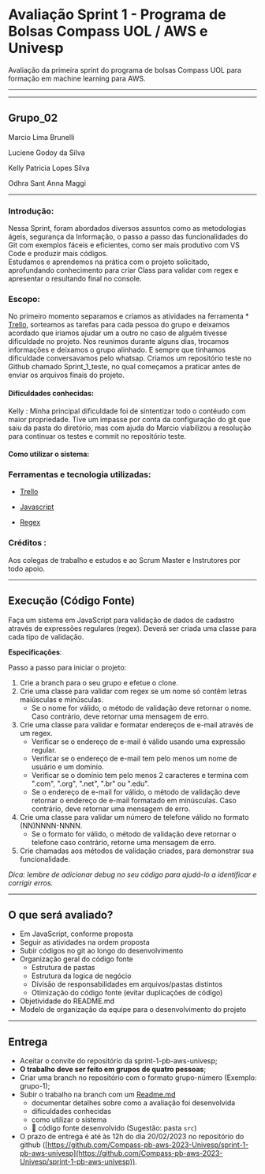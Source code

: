 # Avaliação Sprint 1 - Programa de Bolsas Compass UOL / AWS e Univesp

Avaliação da primeira sprint do programa de bolsas Compass UOL para formação em machine learning para AWS.

***

***
## Grupo_02
Marcio Lima Brunelli

Luciene Godoy da Silva

Kelly Patricia Lopes Silva

Odhra Sant Anna Maggi

***
### Introdução:
Nessa Sprint, foram abordados diversos assuntos como as metodologias ágeis, segurança da Informação, o passo a passo das funcionalidades do Git com exemplos fáceis e eficientes, como ser mais produtivo com VS Code e produzir mais códigos.  
Estudamos e aprendemos na prática com o projeto solicitado, aprofundando conhecimento para criar Class para validar com regex e apresentar o resultando final no console. 

### Escopo:

No primeiro momento separamos e criamos as atividades na ferramenta * [Trello](https://trello.com/invite/b/HYCfW3Wq/ATTI229826b5874d9ab830e5d4b60fff1c58E4F52549/sprint-1-compass-uol), sorteamos as tarefas para cada pessoa do grupo e deixamos acordado que iriamos ajudar um a outro no caso de alguém tivesse dificuldade no projeto. Nos reunimos durante alguns dias, trocamos informações e deixamos o grupo alinhado. 
E sempre que tinhamos dificuldade conversavamos pelo whatsap. 
Criamos um repositório teste no Github chamado Sprint_1_teste, no qual começamos a praticar antes de enviar os arquivos finais do projeto.  

#### Dificuldades conhecidas:
Kelly : Minha principal dificuldade foi de sintentizar todo o contéudo com maior propriedade. 
Tive um impasse por conta da configuração do git que saiu da pasta do diretório, mas com ajuda do Marcio viabilizou a resolução para continuar os testes e commit no repositório teste. 

#### Como utilizar o sistema:



### Ferramentas e tecnologia utilizadas:
* [Trello](https://trello.com/invite/b/HYCfW3Wq/ATTI229826b5874d9ab830e5d4b60fff1c58E4F52549/sprint-1-compass-uol)

* [Javascript](https://developer.mozila.org/pt-BR/docs/Web/JavaScript)

* [Regex](https://regexr.com/)


### Créditos :

Aos colegas de trabalho e estudos e ao Scrum Master e Instrutores por todo apoio.

***

## Execução (Código Fonte)

Faça um sistema em JavaScript para validação de dados de cadastro através de expressões regulares (regex). Deverá ser criada uma classe para cada tipo de validação.

**Especificações**:

Passo a passo para iniciar o projeto:

1. Crie a branch para o seu grupo e efetue o clone.
2. Crie uma classe para validar com regex se um nome só contêm letras maiúsculas e minúsculas.
   - Se o nome for válido, o método de validação deve retornar o nome. Caso contrário, deve retornar uma mensagem de erro.
3. Crie uma classe para validar e formatar endereços de e-mail através de um regex. 
   - Verificar se o endereço de e-mail é válido usando uma expressão regular.
   - Verificar se o endereço de e-mail tem pelo menos um nome de usuário e um domínio.
   - Verificar se o domínio tem pelo menos 2 caracteres e termina com ".com", ".org", ".net", ".br" ou ".edu".
   - Se o endereço de e-mail for válido, o método de validação  deve retornar o endereço de e-mail formatado em minúsculas. Caso contrário, deve retornar uma mensagem de erro.
4. Crie uma classe para validar um número de telefone válido no formato (NN)NNNN-NNNN. 
   - Se o formato for válido, o método de validação deve retornar o telefone caso contrário, retorne uma mensagem de erro.
5. Crie chamadas aos métodos de validação criados, para demonstrar sua funcionalidade.

*Dica: lembre de adicionar debug no seu código para ajudá-lo a identificar e corrigir erros.*


***

## O que será avaliado?

- Em JavaScript, conforme proposta
- Seguir as atividades na ordem proposta
- Subir códigos no git ao longo do desenvolvimento
- Organização geral do código fonte
  - Estrutura de pastas
  - Estrutura da logica de negócio
  - Divisão de responsabilidades em arquivos/pastas distintos
  - Otimização do código fonte (evitar duplicações de código)
- Objetividade do README.md
- Modelo de organização da equipe para o desenvolvimento do projeto

***

## Entrega

- Aceitar o convite do repositório da sprint-1-pb-aws-univesp;
- **O trabalho deve ser feito em grupos de quatro pessoas**;
- Criar uma branch no repositório com o formato grupo-número (Exemplo: grupo-1);
- Subir o trabalho na branch com um [Readme.md](README.md)
  - documentar detalhes sobre como a avaliação foi desenvolvida
  - dificuldades conhecidas
  - como utilizar o sistema
  - 🔨 código fonte desenvolvido (Sugestão: pasta `src`)
- O prazo de entrega é até às 12h do dia 20/02/2023 no repositório do github ([https://github.com/Compass-pb-aws-2023-Univesp/sprint-1-pb-aws-univesp](https://github.com/Compass-pb-aws-2023-Univesp/sprint-1-pb-aws-univesp)).